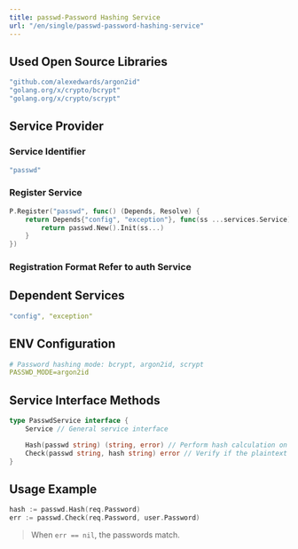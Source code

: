 ```yaml
---
title: passwd-Password Hashing Service
url: "/en/single/passwd-password-hashing-service"
---
```


## Used Open Source Libraries

```yaml
"github.com/alexedwards/argon2id"
"golang.org/x/crypto/bcrypt"
"golang.org/x/crypto/scrypt"
```


## Service Provider

### Service Identifier

```yaml
"passwd"
```


### Register Service

```go
P.Register("passwd", func() (Depends, Resolve) {
    return Depends{"config", "exception"}, func(ss ...services.Service) services.Service {
        return passwd.New().Init(ss...)
    }
})
```


### Registration Format Refer to auth Service

## Dependent Services

```yaml
"config", "exception"
```


## ENV Configuration

```yaml
# Password hashing mode: bcrypt, argon2id, scrypt
PASSWD_MODE=argon2id
```


## Service Interface Methods

```go
type PasswdService interface {
    Service // General service interface

    Hash(passwd string) (string, error) // Perform hash calculation on the password
    Check(passwd string, hash string) error // Verify if the plaintext matches the hash
}
```


## Usage Example

```go
hash := passwd.Hash(req.Password)
err := passwd.Check(req.Password, user.Password)
```

> When `err == nil`, the passwords match.